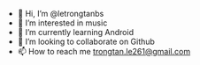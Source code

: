 - 👋 Hi, I’m @letrongtanbs
- 👀 I’m interested in music
- 🌱 I’m currently learning Android
- 💞️ I’m looking to collaborate on Github
- 📫 How to reach me trongtan.le261@gmail.com

<!---
letrongtanbs/letrongtanbs is a ✨ special ✨ repository because its `README.md` (this file) appears on your GitHub profile.
You can click the Preview link to take a look at your changes.
--->
